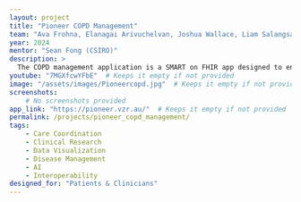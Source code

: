 ```yaml
---
layout: project
title: "Pioneer COPD Management"
team: "Ava Frohna, Elanagai Arivuchelvan, Joshua Wallace, Liam Salangsang, Rahul Sagar Pabba"
year: 2024
mentor: "Sean Fong (CSIRO)"
description: >
  The COPD management application is a SMART on FHIR app designed to enhance patient care by providing clinicians with a platform for managing patients with COPD. This application features interactive charts for heart rate, blood oxygen, and physical activity. It also includes patient questionnaire responses which calculate score, risks, recommendations, and AI generated personalised recommendations for improved care. Clinicians can share these results with patients via email or download a PDF with a patients assessment. This app revolutionises COPD management by integrating different tools to help patients manage their COPD resulting in better patient outcomes.
youtube: "7MGXfcwYFbE"  # Keeps it empty if not provided
image: "/assets/images/Pioneercopd.jpg"  # Keeps it empty if not provided
screenshots:
    # No screenshots provided
app_link: "https://pioneer.vzr.au/"  # Keeps it empty if not provided
permalink: /projects/pioneer_copd_management/
tags:
    - Care Coordination
    - Clinical Research
    - Data Visualization
    - Disease Management
    - AI
    - Interoperability
designed_for: "Patients & Clinicians"
---
```

